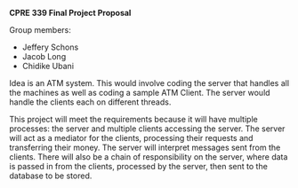 **CPRE 339 Final Project Proposal**

Group members:
* Jeffery Schons
* Jacob Long
* Chidike Ubani

Idea is an ATM system. This would involve coding the server that handles all the
machines as well as coding a sample ATM Client. The server would handle the clients
each on different threads.

This project will meet the requirements because it will have multiple processes:
the server and multiple clients accessing the server. The server will act as a mediator
for the clients, processing their requests and transferring their money. The server will
interpret messages sent from the clients. There will also be a chain of responsibility on
the server, where data is passed in from the clients, processed by the server, then sent
to the database to be stored.